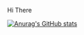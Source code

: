Hi There 



[![Anurag's GitHub stats](https://github-readme-stats.vercel.app/api?username=SHJAx19)](https://github.com/anuraghazra/github-readme-stats)

